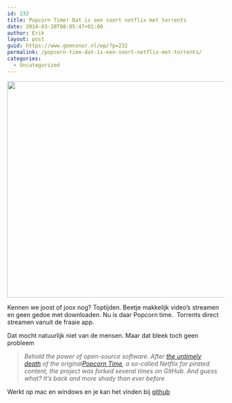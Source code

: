 ```yaml
---
id: 232
title: Popcorn Time! Dat is een soort netflix met torrents
date: 2014-03-20T08:05:47+01:00
author: Erik
layout: post
guid: https://www.geensnor.nl/wp/?p=232
permalink: /popcorn-time-dat-is-een-soort-netflix-met-torrents/
categories:
  - Uncategorized
---
```

<p style="text-align: center;">
  <img class="aligncenter" alt="" src="https://www.bloovi.be/frontend/files/userfiles/images/Schermafbeelding%202014-03-18%20om%2012_48_16(1).png" width="753" height="500" />
</p>

Kennen we joost of joox nog? Toptijden. Beetje makkelijk video&#8217;s streamen en geen gedoe met downloaden. Nu is daar Popcorn time.  Torrents direct streamen vanuit de fraaie app.

Dat mocht natuurlijk niet van de mensen. Maar dat bleek toch geen probleem

> _Behold the power of open-source software. After [the untimely death](https://techcrunch.com/2014/03/14/popcorn-time-is-dead/) of the original[Popcorn Time](https://techcrunch.com/tag/popcorn-time), a so-called Netflix for pirated content, the project was forked several times on GitHub. And guess what? It’s back and more shady than ever before_

Werkt op mac en windows en je kan het vinden bij [github](https://github.com/popcorn-team/popcorn-app/releases/tag/v0.2.7-beta)